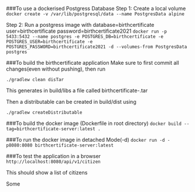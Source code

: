 ###To use a dockerised Postgress Database
Step 1: Create a local volume
`docker create -v /var/lib/postgresql/data --name PostgresData alpine`

Step 2: Run a postgress image with database=birthcertificate user=birthcertificate password=birthcertificate2021
`docker run -p 5433:5432 --name postgres -e POSTGRES_DB=birthcertificate -e POSTGRES_USER=birthcertificate -e POSTGRES_PASSWORD=birthcertificate2021 -d --volumes-from PostgresData postgres`

###To build the birthcertificate application 
Make sure to first commit all changes(even without pushing), then run

`./gradlew clean disTar`

This generates in build/libs a file called birthcertificate-<sem version>.tar

Then a distributable can be created in build/dist using

`./gradlew createDistributable  `

###To build the docker image (Dockerfile in root directory)
`docker build --tag=birthcertificate-server:latest . `

###To run the docker image in detached Mode(-d)
`docker run -d -p8080:8080 birthcertificate-server:latest`

###To test the application in a browser
`http://localhost:8080/api/v1/citizen`

This should show a list of citizens

Some